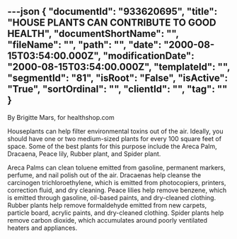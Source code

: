 ---json
{
  "documentId": "933620695",
  "title": "HOUSE PLANTS CAN CONTRIBUTE TO GOOD HEALTH",
  "documentShortName": "",
  "fileName": "",
  "path": "",
  "date": "2000-08-15T03:54:00.000Z",
  "modificationDate": "2000-08-15T03:54:00.000Z",
  "templateId": "",
  "segmentId": "81",
  "isRoot": "False",
  "isActive": "True",
  "sortOrdinal": "",
  "clientId": "",
  "tag": ""
}
---

By Brigitte Mars, for healthshop.com 

Houseplants can help filter environmental toxins out of the air. Ideally, you should have one or two medium-sized plants for every 100 square feet of space. Some of the best plants for this purpose include the Areca Palm, Dracaena, Peace lily, Rubber plant, and Spider plant. 

Areca Palms can clean toluene emitted from gasoline, permanent markers, perfume, and nail polish out of the air. Dracaenas help cleanse the carcinogen trichloroethylene, which is emitted from photocopiers, printers, correction fluid, and dry cleaning. Peace lilies help remove benzene, which is emitted through gasoline, oil-based paints, and dry-cleaned clothing. Rubber plants help remove formaldehyde emitted from new carpets, particle board, acrylic paints, and dry-cleaned clothing. Spider plants help remove carbon dioxide, which accumulates around poorly ventilated heaters and appliances.
